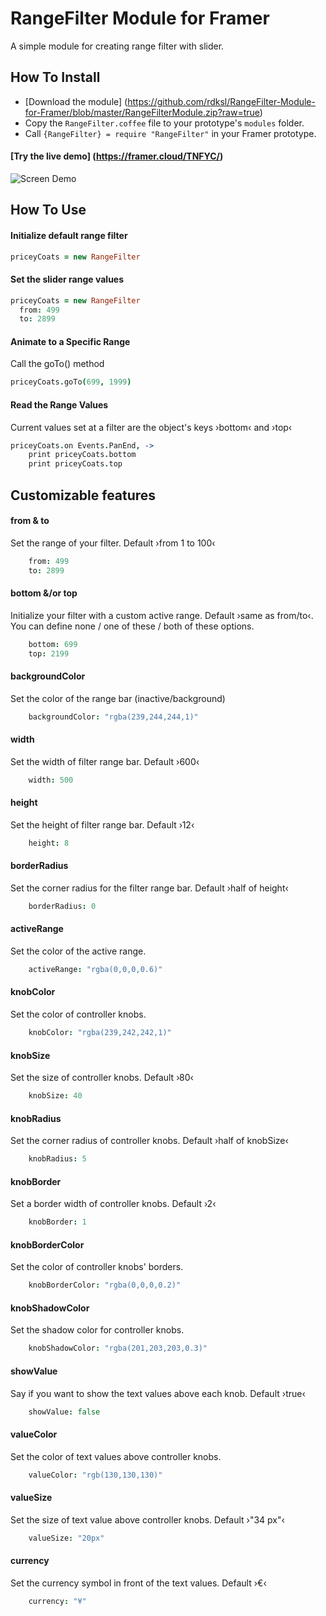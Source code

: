 # RangeFilter Module for Framer

A simple module for creating range filter with slider.

## How To Install

- [Download the module] (https://github.com/rdksl/RangeFilter-Module-for-Framer/blob/master/RangeFilterModule.zip?raw=true)
- Copy the ```RangeFilter.coffee``` file to your prototype's ```modules``` folder.
- Call ```{RangeFilter} = require "RangeFilter"``` in your Framer prototype.

#### [Try the live demo] (https://framer.cloud/TNFYC/)

![Screen Demo](./rangeFilterDemo.gif)

## How To Use

#### Initialize default range filter
```coffeescript
priceyCoats = new RangeFilter
```

#### Set the slider range values
```coffeescript
priceyCoats = new RangeFilter
  from: 499
  to: 2899
```

#### Animate to a Specific Range

Call the goTo() method
```coffeescript
priceyCoats.goTo(699, 1999)
```

#### Read the Range Values
Current values set at a filter are the object's keys ›bottom‹ and ›top‹

```coffeescript
priceyCoats.on Events.PanEnd, ->
	print priceyCoats.bottom
	print priceyCoats.top
```

## Customizable features
#### from & to
Set the range of your filter. Default ›from 1 to 100‹
```coffeescript
	from: 499
	to: 2899
```
#### bottom &/or top
Initialize your filter with a custom active range. Default ›same as from/to‹.
You can define none / one of these / both of these options.
```coffeescript
	bottom: 699
	top: 2199
```

#### backgroundColor
Set the color of the range bar (inactive/background)
```coffeescript
	backgroundColor: "rgba(239,244,244,1)"
```

#### width
Set the width of filter range bar. Default ›600‹
```coffeescript
	width: 500
```

#### height
Set the height of filter range bar. Default ›12‹
```coffeescript
	height: 8
```

#### borderRadius
Set the corner radius for the filter range bar. Default ›half of height‹
```coffeescript
	borderRadius: 0
```

#### activeRange
Set the color of the active range.
```coffeescript
	activeRange: "rgba(0,0,0,0.6)"
```

#### knobColor
Set the color of controller knobs.
```coffeescript
	knobColor: "rgba(239,242,242,1)"
```

#### knobSize
Set the size of controller knobs. Default ›80‹
```coffeescript
	knobSize: 40
```

#### knobRadius
Set the corner radius of controller knobs. Default ›half of knobSize‹
```coffeescript
	knobRadius: 5
```

#### knobBorder
Set a border width of controller knobs. Default ›2‹
```coffeescript
	knobBorder: 1
```

#### knobBorderColor
Set the color of controller knobs' borders.
```coffeescript
	knobBorderColor: "rgba(0,0,0,0.2)"
```

#### knobShadowColor
Set the shadow color for controller knobs.
```coffeescript
	knobShadowColor: "rgba(201,203,203,0.3)"
```

#### showValue
Say if you want to show the text values above each knob. Default ›true‹
```coffeescript
	showValue: false
```

#### valueColor
Set the color of text values above controller knobs.
```coffeescript
	valueColor: "rgb(130,130,130)"
```

#### valueSize
Set the size of text value above controller knobs. Default ›"34 px"‹
```coffeescript
	valueSize: "20px"
```

#### currency
Set the currency symbol in front of the text values. Default ›€‹
```coffeescript
	currency: "¥"
```
